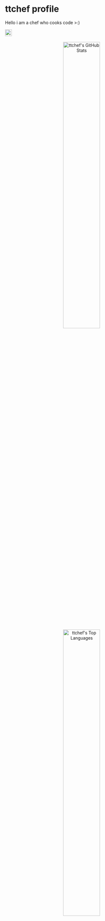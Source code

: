 
# ttchef profile

Hello i am a chef who cooks code >:)

<a href="https://vulkan.lunarg.com/sdk/home" target="_blank"><img src="https://vulkan.lunarg.com/img/vulkan/vulkan-red.svg" height="22" style="vertical-align: text-bottom"/></a>

<div align="center">
  <a href="https://github.com/ttchef">
    <img src="https://github-readme-stats.vercel.app/api?username=ttchef&hide_title=false&hide_rank=false&show_icons=true&include_all_commits=true&count_private=true&disable_animations=false&theme=dracula&locale=en&hide_border=false"
         alt="ttchef's GitHub Stats"
         style="width: 49%; display: inline-block; vertical-align: top; margin: 1%;" />
  </a>

  <a href="https://github.com/ttchef">
    <img src="https://github-readme-stats.vercel.app/api/top-langs/?username=ttchef&layout=compact&theme=dracula&hide_title=false"
         alt="ttchef's Top Languages"
         style="width: 49%; display: inline-block; vertical-align: top; margin: 1%;" />
  </a>
</div>
